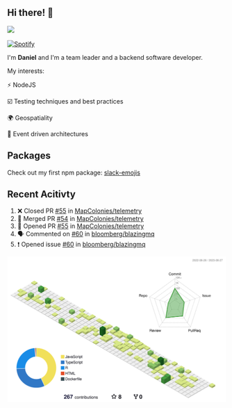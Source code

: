 ## Hi there! 👋

<p>
  <img src="https://github-readme-stats.vercel.app/api?username=syncush&theme=tokyonight">
</p>

[![Spotify](https://novatorem-rust.vercel.app/api/spotify)](https://open.spotify.com/user/syncush)

I'm **Daniel** and I'm a team leader and a backend software developer.

My interests:

⚡ NodeJS

☑️ Testing techniques and best practices

🌍 Geospatiality

🧠 Event driven architectures

## Packages
Check out my first npm package: [slack-emojis](https://www.npmjs.com/package/slack-emojis)

## Recent Acitivty
<!--START_SECTION:activity-->
1. ❌ Closed PR [#55](https://github.com/MapColonies/telemetry/pull/55) in [MapColonies/telemetry](https://github.com/MapColonies/telemetry)
2. 🎉 Merged PR [#54](https://github.com/MapColonies/telemetry/pull/54) in [MapColonies/telemetry](https://github.com/MapColonies/telemetry)
3. 💪 Opened PR [#55](https://github.com/MapColonies/telemetry/pull/55) in [MapColonies/telemetry](https://github.com/MapColonies/telemetry)
4. 🗣 Commented on [#60](https://github.com/bloomberg/blazingmq/issues/60#issuecomment-1665163847) in [bloomberg/blazingmq](https://github.com/bloomberg/blazingmq)
5. ❗ Opened issue [#60](https://github.com/bloomberg/blazingmq/issues/60) in [bloomberg/blazingmq](https://github.com/bloomberg/blazingmq)
<!--END_SECTION:activity-->

![contrib](./profile-3d-contrib/profile-green-animate.svg)
